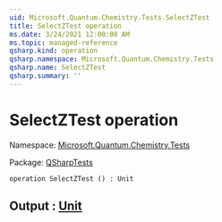 ```yaml
---
uid: Microsoft.Quantum.Chemistry.Tests.SelectZTest
title: SelectZTest operation
ms.date: 3/24/2021 12:00:00 AM
ms.topic: managed-reference
qsharp.kind: operation
qsharp.namespace: Microsoft.Quantum.Chemistry.Tests
qsharp.name: SelectZTest
qsharp.summary: ''
---
```


# SelectZTest operation

Namespace: [Microsoft.Quantum.Chemistry.Tests](xref:Microsoft.Quantum.Chemistry.Tests)

Package: [QSharpTests](https://nuget.org/packages/QSharpTests)




```qsharp
operation SelectZTest () : Unit
```


## Output : [Unit](xref:microsoft.quantum.lang-ref.unit)


